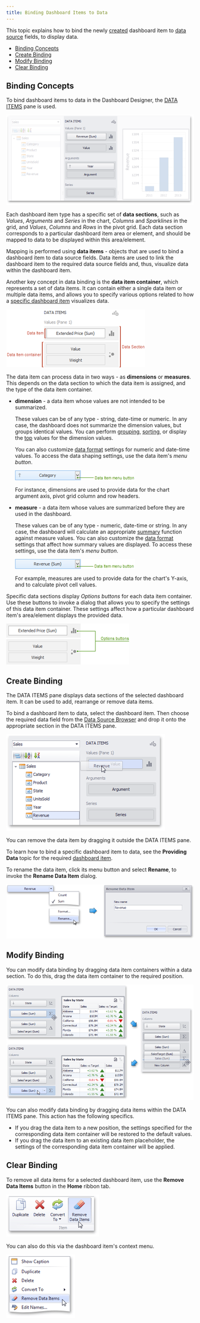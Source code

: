 ```yaml
---
title: Binding Dashboard Items to Data
---
```

This topic explains how to bind the newly [created](../../../../dashboard-for-desktop/articles/dashboard-designer/adding-dashboard-items.md) dashboard item to [data source](../../../../dashboard-for-desktop/articles/dashboard-designer/providing-data.md) fields, to display data.
* [Binding Concepts](#binding-concepts)
* [Create Binding](#create-binding)
* [Modify Binding](#modify-binding)
* [Clear Binding](#clear-binding)

## <a name="binding-concepts"/>Binding Concepts
To bind dashboard items to data in the Dashboard Designer, the [DATA ITEMS](../../../../dashboard-for-desktop/articles/dashboard-designer/ui-elements/data-items-pane.md) pane is used.

![DataItemPane](../../../images/Img18516.png)

Each dashboard item type has a specific set of **data sections**, such as _Values_, _Arguments_ and _Series_ in the chart, _Columns_ and _Sparklines_ in the grid, and _Values_, _Columns_ and _Rows_ in the pivot grid. 
Each data section corresponds to a particular dashboard item area or element, and should be mapped to data to be displayed within this area&#47;element.

Mapping is performed using **data items** - objects that are used to bind a dashboard item to data source fields. Data items are used to link the dashboard item to the required data source fields and, thus, visualize data within the dashboard item.

Another key concept in data binding is the **data item container**, which represents a set of data items. It can contain either a single data item or multiple data items, and allows you to specify various options related to how a [specific dashboard item](../../../../dashboard-for-desktop/articles/dashboard-designer/designing-dashboard-items.md) visualizes data.

![DataItemsPane_VisualElements_Binding](../../../images/Img22871.png)

The data item can process data in two ways - as **dimensions** or **measures**. This depends on the data section to which the data item is assigned, and the type of the data item container.
* **dimension** - a data item whose values are not intended to be summarized.
	
	These values can be of any type - string, date-time or numeric. In any case, the dashboard does not summarize the dimension values, but groups identical values. 
	You can perform [grouping](../../../../dashboard-for-desktop/articles/dashboard-designer/data-shaping/grouping.md), [sorting](../../../../dashboard-for-desktop/articles/dashboard-designer/data-shaping/sorting.md), or display the [top](../../../../dashboard-for-desktop/articles/dashboard-designer/data-shaping/top-n.md) values for the dimension values.
	
	You can also customize [data format](../../../../dashboard-for-desktop/articles/dashboard-designer/data-shaping/formatting-data.md) settings for numeric and date-time values. To access the data shaping settings, use the data item's _menu button_.
	
	![DataItem_MenuButton_Dimension](../../../images/Img22876.png)
	
	For instance, dimensions are used to provide data for the chart argument axis, pivot grid column and row headers.
* **measure** - a data item whose values are summarized before they are used in the dashboard.
	
	These values can be of any type - numeric, date-time or string. In any case, the dashboard will calculate an appropriate [summary](../../../../dashboard-for-desktop/articles/dashboard-designer/data-shaping/summarization.md) function against measure values. You can also customize the [data format](../../../../dashboard-for-desktop/articles/dashboard-designer/data-shaping/formatting-data.md) settings that affect how summary values are displayed. To access these settings, use the data item's _menu button_.
	
	![DataItem_MenuButton](../../../images/Img22875.png)
	
	For example, measures are used to provide data for the chart's Y-axis, and to calculate pivot cell values.

Specific data sections display _Options buttons_ for each data item container. 
Use these buttons to invoke a dialog that allows you to specify the settings of this data item container. These settings affect how a particular dashboard item's area&#47;element displays the provided data.

![DataItemContainer_OptionsButtons](../../../images/Img22877.png)

## <a name="create-binding"/>Create Binding
The DATA ITEMS pane displays data sections of the selected dashboard item. It can be used to add, rearrange or remove data items.

To bind a dashboard item to data, select the dashboard item. Then choose the required data field from the [Data Source Browser](../../../../dashboard-for-desktop/articles/dashboard-designer/ui-elements/data-source-browser.md) and drop it onto the appropriate section in the DATA ITEMS pane.

![DataItemsPane_DragField](../../../images/Img22865.png)

You can remove the data item by dragging it outside the DATA ITEMS pane.

To learn how to bind a specific dashboard item to data, see the **Providing Data** topic for the required [dashboard item](../../../../dashboard-for-desktop/articles/dashboard-designer/designing-dashboard-items.md).

To rename the data item, click its menu button and select **Rename**, to invoke the **Rename Data Item** dialog.

![DataItems_RenameDataItem](../../../images/Img22878.png)

## <a name="modify-binding"/>Modify Binding
You can modify data binding by dragging data item containers within a data section. To do this, drag the data item container to the required position.

![DataItemsPane_ModifyDataBinding](../../../images/Img22873.png)

You can also modify data binding by dragging data items within the DATA ITEMS pane. This action has the following specifics.
* If you drag the data item to a new position, the settings specified for the corresponding data item container will be restored to the default values.
* If you drag the data item to an existing data item placeholder, the settings of the corresponding data item container will be applied.

## <a name="clear-binding"/>Clear Binding
To remove all data items for a selected dashboard item, use the **Remove Data Items** button in the **Home** ribbon tab.

![DataItemsPane_RemoveDataItems](../../../images/Img23146.png)

You can also do this via the dashboard item's context menu.

![DashboardItemMenu_RemoveDataItems](../../../images/Img23148.png)